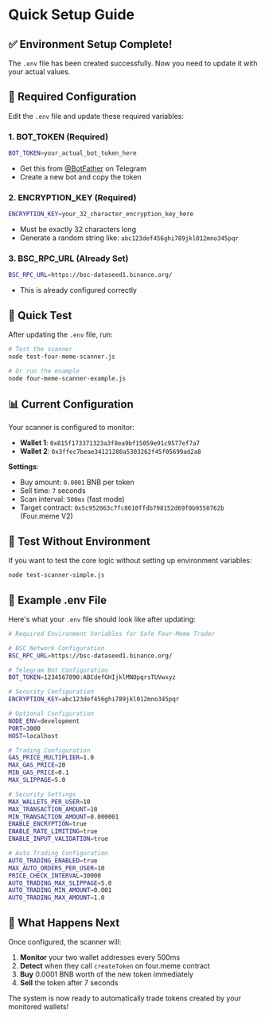 # Quick Setup Guide

## ✅ Environment Setup Complete!

The `.env` file has been created successfully. Now you need to update it with your actual values.

## 🔧 Required Configuration

Edit the `.env` file and update these required variables:

### 1. BOT_TOKEN (Required)
```bash
BOT_TOKEN=your_actual_bot_token_here
```
- Get this from [@BotFather](https://t.me/BotFather) on Telegram
- Create a new bot and copy the token

### 2. ENCRYPTION_KEY (Required)
```bash
ENCRYPTION_KEY=your_32_character_encryption_key_here
```
- Must be exactly 32 characters long
- Generate a random string like: `abc123def456ghi789jkl012mno345pqr`

### 3. BSC_RPC_URL (Already Set)
```bash
BSC_RPC_URL=https://bsc-dataseed1.binance.org/
```
- This is already configured correctly

## 🚀 Quick Test

After updating the `.env` file, run:

```bash
# Test the scanner
node test-four-meme-scanner.js

# Or run the example
node four-meme-scanner-example.js
```

## 📊 Current Configuration

Your scanner is configured to monitor:
- **Wallet 1**: `0x815f173371323a3f8ea9bf15059e91c9577ef7a7`
- **Wallet 2**: `0x3ffec7beae34121288a5303262f45f05699ad2a8`

**Settings**:
- Buy amount: `0.0001` BNB per token
- Sell time: `7` seconds
- Scan interval: `500ms` (fast mode)
- Target contract: `0x5c952063c7fc8610ffdb798152d69f0b9550762b` (Four.meme V2)

## 🧪 Test Without Environment

If you want to test the core logic without setting up environment variables:

```bash
node test-scanner-simple.js
```

## 📝 Example .env File

Here's what your `.env` file should look like after updating:

```bash
# Required Environment Variables for Safe Four-Meme Trader

# BSC Network Configuration
BSC_RPC_URL=https://bsc-dataseed1.binance.org/

# Telegram Bot Configuration
BOT_TOKEN=1234567890:ABCdefGHIjklMNOpqrsTUVwxyz

# Security Configuration
ENCRYPTION_KEY=abc123def456ghi789jkl012mno345pqr

# Optional Configuration
NODE_ENV=development
PORT=3000
HOST=localhost

# Trading Configuration
GAS_PRICE_MULTIPLIER=1.0
MAX_GAS_PRICE=20
MIN_GAS_PRICE=0.1
MAX_SLIPPAGE=5.0

# Security Settings
MAX_WALLETS_PER_USER=10
MAX_TRANSACTION_AMOUNT=10
MIN_TRANSACTION_AMOUNT=0.000001
ENABLE_ENCRYPTION=true
ENABLE_RATE_LIMITING=true
ENABLE_INPUT_VALIDATION=true

# Auto Trading Configuration
AUTO_TRADING_ENABLED=true
MAX_AUTO_ORDERS_PER_USER=10
PRICE_CHECK_INTERVAL=30000
AUTO_TRADING_MAX_SLIPPAGE=5.0
AUTO_TRADING_MIN_AMOUNT=0.001
AUTO_TRADING_MAX_AMOUNT=1.0
```

## 🎯 What Happens Next

Once configured, the scanner will:

1. **Monitor** your two wallet addresses every 500ms
2. **Detect** when they call `createToken` on four.meme contract
3. **Buy** 0.0001 BNB worth of the new token immediately
4. **Sell** the token after 7 seconds

The system is now ready to automatically trade tokens created by your monitored wallets!


